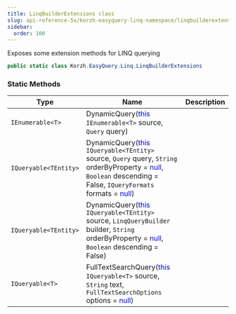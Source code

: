```yaml
---
title: LinqBuilderExtensions class
slug: api-reference-5x/korzh-easyquery-linq-namespace/linqbuilderextensions-class
sidebar:
  order: 100
---
```


Exposes some extension methods for LINQ querying
```csharp
public static class Korzh.EasyQuery.Linq.LinqBuilderExtensions

```

### Static Methods

| Type | Name | Description | 
| --- | --- | --- | 
| `IEnumerable<T>` | DynamicQuery(<span style='color: blue'>this</span> `IEnumerable<T>` source, `Query` query) |  | 
| `IQueryable<TEntity>` | DynamicQuery(<span style='color: blue'>this</span> `IQueryable<TEntity>` source, `Query` query, `String` orderByProperty = <span style='color: blue'>null</span>, `Boolean` descending = False, `IQueryFormats` formats = <span style='color: blue'>null</span>) |  | 
| `IQueryable<TEntity>` | DynamicQuery(<span style='color: blue'>this</span> `IQueryable<TEntity>` source, `LinqQueryBuilder` builder, `String` orderByProperty = <span style='color: blue'>null</span>, `Boolean` descending = False) |  | 
| `IQueryable<T>` | FullTextSearchQuery(<span style='color: blue'>this</span> `IQueryable<T>` source, `String` text, `FullTextSearchOptions` options = <span style='color: blue'>null</span>) |  |
